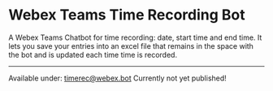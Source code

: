 # Webex Teams Time Recording Bot
 
A Webex Teams Chatbot for time recording: date, start time and end time. It lets you save your entries into an excel file that remains in the space with the bot and is updated each time time is recorded.

----
Available under: timerec@webex.bot
Currently not yet published!
